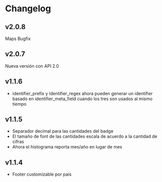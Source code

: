# Changelog

## v2.0.8
Maps Bugfix

## v2.0.7
Nueva versión con API 2.0

## v1.1.6
- identifier_prefix y identifier_regex ahora pueden generar un identifier basado en identifier_meta_field cuando los tres son usados al mismo tiempo

## v1.1.5
- Separador decimal para las cantidades del badge
- El tamaño de font de las cantidades escala de acuerdo a la cantidad de cifras
- Ahora el histograma reporta mes/año en lugar de mes

## v1.1.4
- Footer customizable por país

